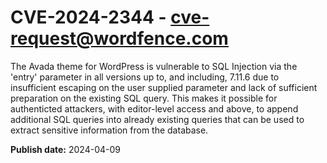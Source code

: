 # CVE-2024-2344 - cve-request@wordfence.com

The Avada theme for WordPress is vulnerable to SQL Injection via the 'entry' parameter in all versions up to, and including, 7.11.6 due to insufficient escaping on the user supplied parameter and lack of sufficient preparation on the existing SQL query.  This makes it possible for authenticted attackers, with editor-level access and above, to append additional SQL queries into already existing queries that can be used to extract sensitive information from the database.

**Publish date:** 2024-04-09
